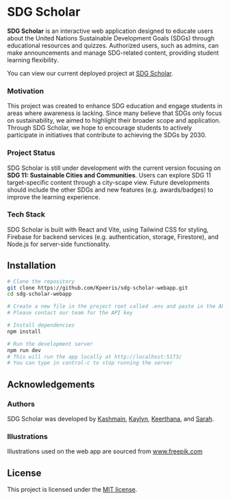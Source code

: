 # SDG Scholar
**SDG Scholar** is an interactive web application designed to educate users about the United Nations Sustainable Development Goals (SDGs) through educational resources and quizzes. Authorized users, such as admins, can make announcements and manage SDG-related content, providing student learning flexibility.

You can view our current deployed project at [SDG Scholar](https://sdg-scholar-webapp.vercel.app). 

### Motivation
This project was created to enhance SDG education and engage students in areas where awareness is lacking. Since many believe that SDGs only focus on sustainability, we aimed to highlight their broader scope and application. Through SDG Scholar, we hope to encourage students to actively participate in initiatives that contribute to achieving the SDGs by 2030.

### Project Status
SDG Scholar is still under development with the current version focusing on **SDG 11: Sustainable Cities and Communities**. Users can explore SDG 11 target-specific content through a city-scape view. Future developments should include the other SDGs and new features (e.g. awards/badges) to improve the learning experience.

### Tech Stack
SDG Scholar is built with React and Vite, using Tailwind CSS for styling, Firebase for backend services (e.g. authentication, storage, Firestore), and Node.js for server-side functionality.

## Installation
```bash
# Clone the repository
git clone https://github.com/Kpeeris/sdg-scholar-webapp.git
cd sdg-scholar-webapp

# Create a new file in the project root called .env and paste in the API key
# Please contact our team for the API key

# Install dependencies
npm install

# Run the development server
npm run dev
# This will run the app locally at http://localhost:5173/
# You can type in control-c to stop running the server
```

## Acknowledgements
### Authors
SDG Scholar was developed by [Kashmain](https://github.com/kashmain), [Kaylyn](https://github.com/kaylynthomson), [Keerthana](https://github.com/Kpeeris), and [Sarah](https://github.com/dithintheafternoon).

### Illustrations
Illustrations used on the web app are sourced from www.freepik.com

## License
This project is licensed under the [MIT license](./LICENSE).
